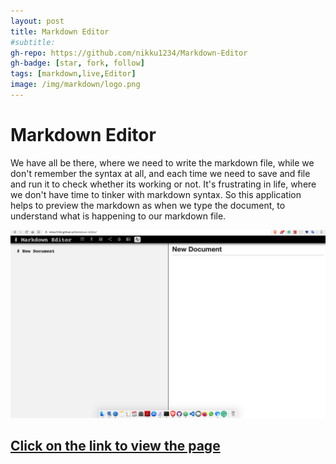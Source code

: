 ```yaml
---
layout: post
title: Markdown Editor
#subtitle:
gh-repo: https://github.com/nikku1234/Markdown-Editor
gh-badge: [star, fork, follow]
tags: [markdown,live,Editor]
image: /img/markdown/logo.png
---
```

# Markdown Editor

We have all be there, where we need to write the markdown file, while we don't remember the syntax at all, and each time we need to save and file and run it to check whether its working or not. It's frustrating in life, where we don't have time to tinker with markdown syntax. So this application helps to preview the markdown as when we type the document, to understand what is happening to our markdown file.

![App Image](/img/markdown/markdown.png)
## [Click on the link to view the page](https://nikku1234.github.io/Markdown-Editor/)
